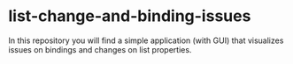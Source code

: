 # list-change-and-binding-issues
In this repository you will find a simple application (with GUI) that visualizes issues on bindings and changes on list properties.

